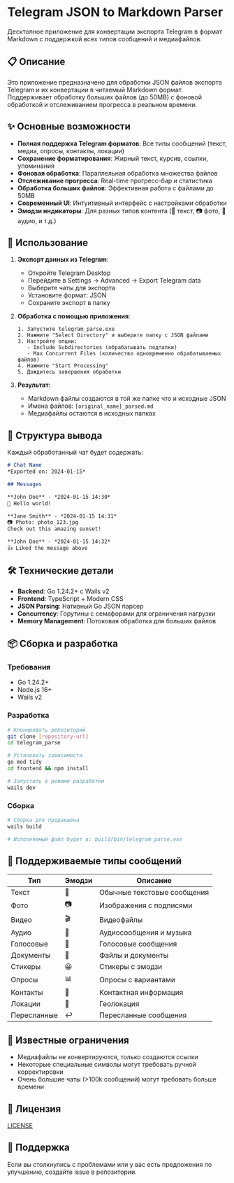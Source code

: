# Telegram JSON to Markdown Parser

Десктопное приложение для конвертации экспорта Telegram в формат Markdown с поддержкой всех типов сообщений и медиафайлов.

## 📋 Описание

Это приложение предназначено для обработки JSON файлов экспорта Telegram и их конвертации в читаемый Markdown формат. Поддерживает обработку больших файлов (до 50MB) с фоновой обработкой и отслеживанием прогресса в реальном времени.

## ✨ Основные возможности

- **Полная поддержка Telegram форматов**: Все типы сообщений (текст, медиа, опросы, контакты, локации)
- **Сохранение форматирования**: Жирный текст, курсив, ссылки, упоминания
- **Фоновая обработка**: Параллельная обработка множества файлов
- **Отслеживание прогресса**: Real-time прогресс-бар и статистика
- **Обработка больших файлов**: Эффективная работа с файлами до 50MB
- **Современный UI**: Интуитивный интерфейс с настройками обработки
- **Эмодзи индикаторы**: Для разных типов контента (📝 текст, 📷 фото, 🎵 аудио, и т.д.)

## 🚀 Использование

1. **Экспорт данных из Telegram**:
   - Откройте Telegram Desktop
   - Перейдите в Settings → Advanced → Export Telegram data
   - Выберите чаты для экспорта
   - Установите формат: JSON
   - Сохраните экспорт в папку

2. **Обработка с помощью приложения**:
   ```
   1. Запустите telegram_parse.exe
   2. Нажмите "Select Directory" и выберите папку с JSON файлами
   3. Настройте опции:
      - Include Subdirectories (обрабатывать подпапки)
      - Max Concurrent Files (количество одновременно обрабатываемых файлов)
   4. Нажмите "Start Processing"
   5. Дождитесь завершения обработки
   ```

3. **Результат**:
   - Markdown файлы создаются в той же папке что и исходные JSON
   - Имена файлов: `[original_name]_parsed.md`
   - Медиафайлы остаются в исходных папках

## 📁 Структура вывода

Каждый обработанный чат будет содержать:

```markdown
# Chat Name
*Exported on: 2024-01-15*

## Messages

**John Doe** - *2024-01-15 14:30*
📝 Hello world!

**Jane Smith** - *2024-01-15 14:31*
📷 Photo: photo_123.jpg
Check out this amazing sunset!

**John Doe** - *2024-01-15 14:32*
👍 Liked the message above
```

## 🛠️ Технические детали

- **Backend**: Go 1.24.2+ с Wails v2
- **Frontend**: TypeScript + Modern CSS
- **JSON Parsing**: Нативный Go JSON парсер
- **Concurrency**: Горутины с семафорами для ограничения нагрузки
- **Memory Management**: Потоковая обработка для больших файлов

## 📦 Сборка и разработка

### Требования
- Go 1.24.2+
- Node.js 16+
- Wails v2

### Разработка
```bash
# Клонировать репозиторий
git clone [repository-url]
cd telegram_parse

# Установить зависимости
go mod tidy
cd frontend && npm install

# Запустить в режиме разработки
wails dev
```

### Сборка
```bash
# Сборка для продакшена
wails build

# Исполняемый файл будет в: build/bin/telegram_parse.exe
```

## 🔧 Поддерживаемые типы сообщений

| Тип | Эмодзи | Описание |
|-----|--------|----------|
| Текст | 📝 | Обычные текстовые сообщения |
| Фото | 📷 | Изображения с подписями |
| Видео | 🎬 | Видеофайлы |
| Аудио | 🎵 | Аудиосообщения и музыка |
| Голосовые | 🎤 | Голосовые сообщения |
| Документы | 📄 | Файлы и документы |
| Стикеры | 😀 | Стикеры с эмодзи |
| Опросы | 📊 | Опросы с вариантами |
| Контакты | 👤 | Контактная информация |
| Локации | 📍 | Геолокация |
| Пересланные | ↩️ | Пересланные сообщения |

## 🐛 Известные ограничения

- Медиафайлы не конвертируются, только создаются ссылки
- Некоторые специальные символы могут требовать ручной корректировки
- Очень большие чаты (>100k сообщений) могут требовать больше времени

## 📄 Лицензия

[LICENSE](LICENSE)

## 🤝 Поддержка

Если вы столкнулись с проблемами или у вас есть предложения по улучшению, создайте issue в репозитории.
